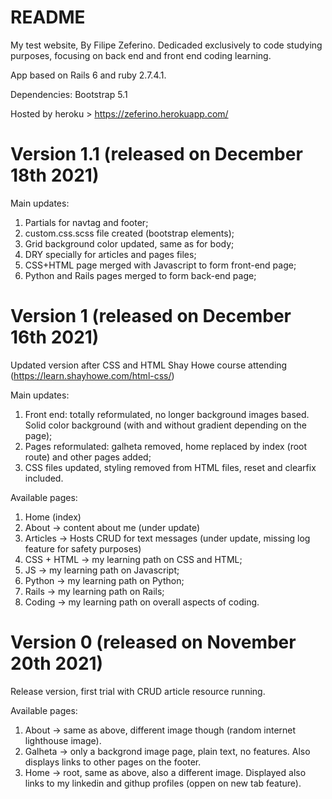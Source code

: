 # README

My test website, By Filipe Zeferino.
Dedicaded exclusively to code studying purposes, focusing on back end and front end coding learning.

App based on Rails 6 and ruby 2.7.4.1.

Dependencies: Bootstrap 5.1

Hosted by heroku > https://zeferino.herokuapp.com/

# Version 1.1 (released on December 18th 2021)

Main updates:

1) Partials for navtag and footer;
2) custom.css.scss file created (bootstrap elements);
3) Grid background color updated, same as for body;
4) DRY specially for articles and pages files;
5) CSS+HTML page merged with Javascript to form front-end page;
6) Python and Rails pages merged to form back-end page;

# Version 1 (released on December 16th 2021)

Updated version after CSS and HTML Shay Howe course attending (https://learn.shayhowe.com/html-css/)

Main updates:

1) Front end: totally reformulated, no longer background images based. Solid color background (with and without gradient depending on the page);
2) Pages reformulated: galheta removed, home replaced by index (root route) and other pages added;
3) CSS files updated, styling removed from HTML files, reset and clearfix included.

Available pages:

1) Home (index)
2) About -> content about me (under update)
3) Articles -> Hosts CRUD for text messages (under update, missing log feature for safety purposes)
4) CSS + HTML -> my learning path on CSS and HTML;
5) JS -> my learning path on Javascript;
6) Python -> my learning path on Python;
7) Rails -> my learning path on Rails;
8) Coding -> my learning path on overall aspects of coding.

# Version 0 (released on November 20th 2021)

Release version, first trial with CRUD article resource running.

Available pages:

1) About -> same as above, different image though (random internet lighthouse image).
2) Galheta -> only a backgrond image page, plain text, no features. Also displays links to other pages on the footer.
3) Home -> root, same as above, also a different image. Displayed also links to my linkedin and githup profiles (oppen on new tab feature).


